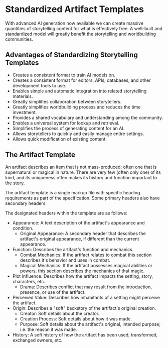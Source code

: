 
# Standardized Artifact Templates
With advanced AI generation now available we can create massive quantities of storytelling content for what is effectively free. A well-built and standardized model will greatly benefit the storytelling and worldbuilding communities.

## Advantages of Standardizing Storytelling Templates
* Creates a consistent format to train AI models on.
* Creates a consistent format for editors, APIs, databases, and other development tools to use.
* Enables simple and automatic integration into related storytelling materials.
* Greatly simplifies collaboration between storytellers.
* Greatly simplifies worldbuilding process and reduces the time investment.
* Provides a shared vocabulary and understanding among the community.
* Enables a universal system for lookup and retrieval.
* Simplifies the process of generating content for an AI.
* Allows storytellers to quickly and easily manage entire settings.
* Allows quick modification of existing content.

## The Artifact Template
An artifact describes an item that is not mass-produced; often one that is supernatural or magical in nature. There are very few (often only one) of its kind, and its uniqueness often makes its history and function important to the story.

The artifact template is a single markup file with specific heading requirements as part of the specification. Some primary headers also have secondary headers.

The designated headers within the template are as follows:
* Appearance: A text description of the artifact's appearance and condition.
	* Original Appearance: A secondary header that describes the artifact's original appearance, if different than the current appearance.
* Function: Describes the artifact's function and mechanics.
	* Combat Mechanics: If the artifact relates to combat this section describes it's behavior and uses in combat.
	* Magical Mechanics: If the artifact possesses magical abilities or powers, this section describes the mechanics of that magic.
* Plot Influence: Describes how the artifact impacts the setting, story, characters, etc.
	* Drama: Describes conflict that may result from the introduction, presence, or use of the artifact.
* Perceived Value: Describes how inhabitants of a setting might perceive the artifact.
* Origin: Describes a "soft" backstory of the artifact's original creation.
	* Creator: Soft details about the creator.
	* Creation Process: Soft details about how it was made.
	* Purpose: Soft details about the artifact's original, intended purpose; i.e. the reason it was made.
* History: A soft history of how the artifact has been used, transformed, exchanged owners, etc.
